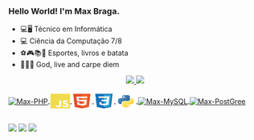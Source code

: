 <!--- Primeira tela de commits e estrelas--->
### Hello World! I'm Max Braga.
- 💻🖥       Técnico em Informática
- 💻         Ciência da Computação 7/8
- ⚽🎮📚🍟  Esportes, livros e batata
- 🧘🏽‍♀️          God, live and carpe diem

<div align="center">
  <a href="https://github.com/tobraga">
  <img height="180em" src="https://github-readme-stats.vercel.app/api?username=tobraga&show_icons=true&theme=dark&include_all_commits=true&count_private=true"/>
  <img height="180em" src="https://github-readme-stats.vercel.app/api/top-langs/?username=tobraga&layout=compact&langs_count=7&theme=dark"/>
</div>
  
<!--- Linguagens--->
 <div style="display: inline_block"><br>
  <img align="center" alt="Max-PHP" height="50" width="50" src="https://cdn.jsdelivr.net/gh/devicons/devicon/icons/php/php-original.svg" />
  <img align="center" alt="Max-Js" height="30" width="40" src="https://raw.githubusercontent.com/devicons/devicon/master/icons/javascript/javascript-plain.svg">
  <img align="center" alt="Max-HTML" height="30" width="40" src="https://raw.githubusercontent.com/devicons/devicon/master/icons/html5/html5-original.svg">
  <img align="center" alt="Max-CSS" height="30" width="40" src="https://raw.githubusercontent.com/devicons/devicon/master/icons/css3/css3-original.svg">
  <img align="center" alt="Max-Python" height="30" width="40" src="https://raw.githubusercontent.com/devicons/devicon/master/icons/python/python-original.svg">
  <img align="center" alt="Max-MySQL" height="50" width="55" src="https://cdn.jsdelivr.net/gh/devicons/devicon/icons/mysql/mysql-original-wordmark.svg" />
  <img align="center" alt="Max-PostGree" height="45" width="45" src="https://cdn.jsdelivr.net/gh/devicons/devicon/icons/postgresql/postgresql-original.svg" />
</div>
  
##
  
<div> 
  <a href="https://instagram.com/_bragamax" target="_blank"><img src="https://img.shields.io/badge/-Instagram-%23E4405F?style=for-the-badge&logo=instagram&logoColor=white" target="_blank"></a>
  <a href = "mailto:maxfilipebraga@gmail.com"><img src="https://img.shields.io/badge/-Gmail-%23333?style=for-the-badge&logo=gmail&logoColor=white" target="_blank"></a>
  <a href="https://www.linkedin.com/in/bragamax" target="_blank"><img src="https://img.shields.io/badge/-LinkedIn-%230077B5?style=for-the-badge&logo=linkedin&logoColor=white" target="_blank"></a> 

</div>

